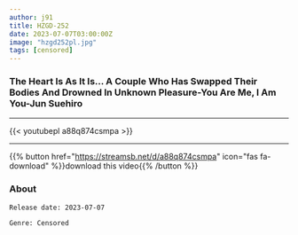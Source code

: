 ```yaml
---
author: j91
title: HZGD-252
date: 2023-07-07T03:00:00Z
image: "hzgd252pl.jpg"
tags: [censored]
---
```


### The Heart Is As It Is... A Couple Who Has Swapped Their Bodies And Drowned In Unknown Pleasure-You Are Me, I Am You-Jun Suehiro
___

{{< youtubepl a88q874csmpa >}}
___

{{% button href="https://streamsb.net/d/a88q874csmpa" icon="fas fa-download" %}}download this video{{% /button %}}
### About

`Release date: 2023-07-07`

`Genre:	Censored`